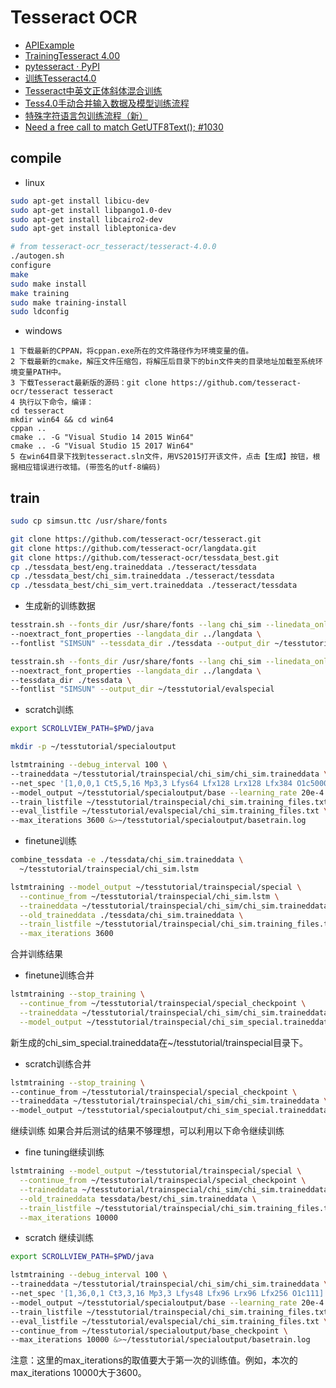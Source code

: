 # Tesseract OCR

* [APIExample](https://github.com/tesseract-ocr/tesseract/wiki/APIExample)
* [TrainingTesseract 4.00](https://github.com/tesseract-ocr/tesseract/wiki/TrainingTesseract-4.00)
* [pytesseract · PyPI](https://pypi.org/project/pytesseract/)
* [训练Tesseract4.0](https://ivanzz1001.github.io/records/post/ocr/2017/09/18/tesseract-training)
* [Tesseract中英文正体斜体混合训练](https://www.jianshu.com/p/b219ea55f130)
* [Tess4.0手动合并输入数据及模型训练流程](https://www.jianshu.com/p/28aabd574d3a)
* [特殊字符语言包训练流程（新）](https://www.jianshu.com/p/7a2c40dd6560)
* [Need a free call to match GetUTF8Text(); #1030](https://github.com/tesseract-ocr/tesseract/issues/1030)


## compile
* linux
```bash
sudo apt-get install libicu-dev
sudo apt-get install libpango1.0-dev
sudo apt-get install libcairo2-dev
sudo apt-get install libleptonica-dev
```
```bash
# from tesseract-ocr_tesseract/tesseract-4.0.0
./autogen.sh
configure
make
sudo make install
make training
sudo make training-install
sudo ldconfig
```
* windows
```
1 下载最新的CPPAN，将cppan.exe所在的文件路径作为环境变量的值。
2 下载最新的cmake，解压文件压缩包，将解压后目录下的bin文件夹的目录地址加载至系统环境变量PATH中。
3 下载Tesseract最新版的源码：git clone https://github.com/tesseract-ocr/tesseract tesseract
4 执行以下命令，编译：
cd tesseract
mkdir win64 && cd win64
cppan ..
cmake .. -G "Visual Studio 14 2015 Win64"
cmake .. -G "Visual Studio 15 2017 Win64"
5 在win64目录下找到tesseract.sln文件，用VS2015打开该文件，点击【生成】按钮，根据相应错误进行改错。(带签名的utf-8编码)
```

## train
```bash
sudo cp simsun.ttc /usr/share/fonts
```
```bash
git clone https://github.com/tesseract-ocr/tesseract.git
git clone https://github.com/tesseract-ocr/langdata.git
git clone https://github.com/tesseract-ocr/tessdata_best.git
cp ./tessdata_best/eng.traineddata ./tesseract/tessdata
cp ./tessdata_best/chi_sim.traineddata ./tesseract/tessdata
cp ./tessdata_best/chi_sim_vert.traineddata ./tesseract/tessdata
```
* 生成新的训练数据
```bash
tesstrain.sh --fonts_dir /usr/share/fonts --lang chi_sim --linedata_only \
--noextract_font_properties --langdata_dir ../langdata \
--fontlist "SIMSUN" --tessdata_dir ./tessdata --output_dir ~/tesstutorial/trainspecial

tesstrain.sh --fonts_dir /usr/share/fonts --lang chi_sim --linedata_only \
--noextract_font_properties --langdata_dir ../langdata \
--tessdata_dir ./tessdata \
--fontlist "SIMSUN" --output_dir ~/tesstutorial/evalspecial
```

* scratch训练
```bash
export SCROLLVIEW_PATH=$PWD/java

mkdir -p ~/tesstutorial/specialoutput

lstmtraining --debug_interval 100 \
--traineddata ~/tesstutorial/trainspecial/chi_sim/chi_sim.traineddata \
--net_spec '[1,0,0,1 Ct5,5,16 Mp3,3 Lfys64 Lfx128 Lrx128 Lfx384 O1c5000]' \
--model_output ~/tesstutorial/specialoutput/base --learning_rate 20e-4 \
--train_listfile ~/tesstutorial/trainspecial/chi_sim.training_files.txt \
--eval_listfile ~/tesstutorial/evalspecial/chi_sim.training_files.txt \
--max_iterations 3600 &>~/tesstutorial/specialoutput/basetrain.log
```
* finetune训练
```bash
combine_tessdata -e ./tessdata/chi_sim.traineddata \
  ~/tesstutorial/trainspecial/chi_sim.lstm

lstmtraining --model_output ~/tesstutorial/trainspecial/special \
  --continue_from ~/tesstutorial/trainspecial/chi_sim.lstm \
  --traineddata ~/tesstutorial/trainspecial/chi_sim/chi_sim.traineddata \
  --old_traineddata ./tessdata/chi_sim.traineddata \
  --train_listfile ~/tesstutorial/trainspecial/chi_sim.training_files.txt \
  --max_iterations 3600
```
合并训练结果
* finetune训练合并
```bash
lstmtraining --stop_training \
  --continue_from ~/tesstutorial/trainspecial/special_checkpoint \
  --traineddata ~/tesstutorial/trainspecial/chi_sim/chi_sim.traineddata \
  --model_output ~/tesstutorial/trainspecial/chi_sim_special.traineddata
```
新生成的chi_sim_special.traineddata在~/tesstutorial/trainspecial目录下。

* scratch训练合并
```bash
lstmtraining --stop_training \
--continue_from ~/tesstutorial/trainspecial/special_checkpoint \
--traineddata ~/tesstutorial/trainspecial/chi_sim/chi_sim.traineddata \
--model_output ~/tesstutorial/specialoutput/chi_sim_special.traineddata
```
继续训练
如果合并后测试的结果不够理想，可以利用以下命令继续训练

* fine tuning继续训练
```bash
lstmtraining --model_output ~/tesstutorial/trainspecial/special \
  --continue_from ~/tesstutorial/trainspecial/special_checkpoint \
  --traineddata ~/tesstutorial/trainspecial/chi_sim/chi_sim.traineddata \
  --old_traineddata tessdata/best/chi_sim.traineddata \
  --train_listfile ~/tesstutorial/trainspecial/chi_sim.training_files.txt \
  --max_iterations 10000
```
* scratch 继续训练
```bash
export SCROLLVIEW_PATH=$PWD/java

lstmtraining --debug_interval 100 \
--traineddata ~/tesstutorial/trainspecial/chi_sim/chi_sim.traineddata \
--net_spec '[1,36,0,1 Ct3,3,16 Mp3,3 Lfys48 Lfx96 Lrx96 Lfx256 O1c111]' \
--model_output ~/tesstutorial/specialoutput/base --learning_rate 20e-4 \
--train_listfile ~/tesstutorial/trainspecial/chi_sim.training_files.txt \
--eval_listfile ~/tesstutorial/evalspecial/chi_sim.training_files.txt \
--continue_from ~/tesstutorial/specialoutput/base_checkpoint \
--max_iterations 10000 &>~/tesstutorial/specialoutput/basetrain.log
```
注意：这里的max_iterations的取值要大于第一次的训练值。例如，本次的max_iterations 10000大于3600。


